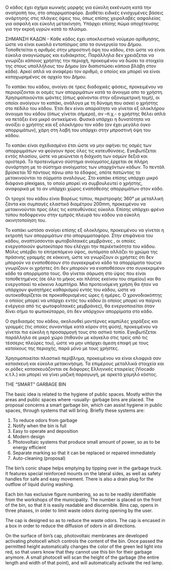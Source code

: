 Ο κάδος έχει σχήμα κωνικής μορφής για εύκολη εκκένωση κατά την ανατροπή του, στο απορριματοφόρο.  Διαθέτει ειδικές ενισχυμένες βάσεις ανάρτησης στις πλάγιες όψεις του, όπως επίσης χειρολαβές ασφαλείας για ασφαλή και εύκολη μετακίνηση. Υπάρχει επίσης πώμα αποχέτευσης για την εκροή υγρών κατά το πλύσιμο.

ΣΗΜΑΝΣΗ ΚΑΔΩΝ - Κάθε κάδος έχει αποκλειστικό νούμερο αρίθμησης, ώστε να είναι ευκολά εντοπίσιμος απο τα συνεργεία του Δήμου. Τοποθετείται η αριθμός στην μπροστινή όψη του κάδου, έτσι ώστε να είναι εύκολα αναγνώσιμος και ευδιάκριτος. Παράλληλα δεν χρειάζεται να γνωρίζει κάποιος χρήστης την περιοχή, προκειμένου να δώσει τα στοιχεία της στους υπαλλήλους του Δήμου (αν διαπιστώσει κάποια βλάβη στον κάδο). Αρκεί απλά να αναφέρει τον αριθμό, ο οποίος και μπορεί να είναι καταχωρημένος σε αρχείο του Δήμου.

To καπάκι του κάδου, ανοίγει σε τρεις διαδοχικές φάσεις, προκειμένου να περιορίζονται οι οσμές των απορριμάτων κατά το άνοιγμα απο το χρήστη. Χρησιμοποιούνται ιμάντες (όπως φαίνονται στην αξονομετρική τομή), οι οποίοι ανοίγουν το καπάκι, ανάλογα με τη δύναμη που ασκεί ο χρήστης στο πέδιλο του κάδου. Έτσι δεν είναι απαραίτητο να γίνεται εξ ολοκλήρου άνοιγμα του κάδου (όπως γίνεται σήμερα), αν –π.χ.- ο χρήστης θέλει απλά να πετάξει ένα μικρό αντικείμενο. Φυσικά υπάρχει η δυνατότητα να ανοίξει ο χρήστης και εξ ολοκλήρου τον κάδο (αν έχει μεγάλο όγκο απορριμάτων), χάρη στη λαβή του υπάρχει στην μπροστινή όψη του κάδου.

Το καπάκι είναι σχεδιασμένο έτσι ώστε να μην αφήνει τις οσμές των απορριμμάτων να φεύγουν προς όλες τις κατευθύνσεις. Εγκιβωτίζεται εντός πλασίου, ώστε να μειώνεται η διάχυση των οσμών δεξιά και αριστερά.
Το προτεινόμενο σύστημα ανοίγματος,έρχεται σε πλήρη συνάρτηση με το σύστημα ανοίγματος των υπαρχόντων κάδων. Το πεντάλ βρίσκεται 10 πόντους πάνω  απο το έδαφος, οπότε πατώντας το μετακινούνται τα σύρματα αναλόγως.
Στο καπάκι επίσης υπάρχει μικρό διάφανο plexigass, το οποίο μπορεί να συμβουλευτεί ο χρήστης, αναφορικά με το αν υπάρχει χώρος εναπόθεσης απορριμάτων στον κάδο.

Οι τροχοί του κάδου είναι  Βαρέως τύπου, περιστροφής 360° με μεταλλική ζάντα και συμπαγές ελαστικό διαμέτρου 200mm, προκειμένου να μετακινούνται προς όλες τις κατευθύνσεις εύκολα. Επίσης υπάρχει φρένο τύπου ποδόφρενου στην εμπρός πλευρά του κάδου για εύκολη ακινητοποίηση του.

Το καπάκι ωστόσο ανοίγει επίσης εξ ολοκλήρου, προκειμένου να γίνεται η εκτροπή των απορριμάτων στο αποριμματοφόρο. 
Στην επιφάνεια του κάδου, αναπτύσσονται φωτοβολταικές μεμβράνες , οι οποίες ενεργοποιούν φωτοκύταρο που ελέγχει την περιέκτικότητα του κάδου. Μόλις υπέρβει το επιτρεπόμενο ύψος, αυτόματα αλλάζει το χρώμα της πράσινης γραμμής σε κόκκινη, ώστε να γνωρίζουν οι χρήστες ότι δεν μπορούν να εναποθέσουν στο συγκεκριμένο κάδο τα απορρίματα τουςνα γνωρίζουν οι χρήστες ότι δεν μπορούν να εναποθέσουν στο συγκεκριμένο κάδο τα απορρίματα τους. Θα γίνεται σάρωση στο ύψος που είναι τοποθετημένος (σε όλο το μήκος και πλάτος εκείνου του σημείου) και θα ενεργοποιεί το κόκκινο λαμπτήρα.
Μια προτεινόμενη χρήση θα ήταν να υπάρχουν φυσητήρες καθαρισμού εντός του κάδου, ώστε να αυτοκαθαρίζεται σε προκαθορισμένες ώρες ή ημέρες. Ο χρονοδιακόπτης ο οποίος μπορεί να υπάρχει εντός του κάδου (ο οποίος μπορεί να παίρνει ενέργεια από τις φωτοφολταικές μεμβράνες), θα ενεργοποιείται όταν δίνει σήμα το φωτοκύταρρο, ότι δεν υπάρχουν απορρίματα στο κάδο.

Ο σχεδιασμός του κάδου, ακολουθεί μοντέρνες καμπύλες  χαράξεις και γραμμές (τις οποίες συναντάμε κατά κόρον στη φύση), προκειμένου να γίνεται πιο εύκολη η προσαρμογή τους στο αστικό τοπίο. Εγκιβωτίζεται παράλληλα σε μικρό χώρο (πιθανόν με κάγκελα στις τρείς από τις τέσσερις πλεύρες του), ώστε να μην υπάρχει άμεση επαφή με τους κατοίκους της περιοχής, παρά μόνο με τους χρήστες.

Χρησιμοποιείται πλαστικό περίβλημα, προκειμένου να είναι ελαφριά σαν κατασκευή και εύκολα μετακινήσιμη. Τα επιμέρους μεταλλικά στοιχεία και οι ρόδες κατασκευάζονται σε διάφορες Ελληνικές εταιρείες (Viocado κ.τ.λ.) και μπορεί να γίνει μαζική παραγωγή, με αρκετά χαμηλό κόστος. 

THE “SMART” GARBAGE BIN

The basic idea is related to the hygiene of public spaces. Mostly within the areas and public spaces where –usually- garbage bins are placed. The proposal concerns a smart garbage bin, which can assist hygiene in public spaces, through systems that will bring.
Briefly these systems are:
1) To reduce odors from garbage
2) Notify when the bin is full
3) Easy to operate and deposition
4) Modern design
5) Photovoltaic systems that produce small amount of power, so as to be energy efficient
6) Separate marking so that it can be replaced or repaired immediately
7) Auto-cleaning (proposal)

The bin’s conic shape helps emptying by tipping over in the garbage truck. It features special reinforced mounts on the lateral sides, as well as safety handles for safe and easy movement. There is also a drain plug for the outflow of liquid during washing.

Each bin has exclusive figure numbering, so as to be readily identifiable from the workshops of the municipality. The number is placed on the front of the bin, so that it is easily readable and discernible. Bins cap, opens in three phases, in order to limit waste odors during opening by the user.

The cap is designed so as to reduce the waste odors. The cap is encased in a box in order to reduce the diffusion of odors in all directions.

On the surface of bin’s cap, photovoltaic membranes are developed activating photocell which controls the content of the bin. Once passed the permitted height automatically changes the color of the green led light into red, so that users know that they cannot use this bin for their garbage anymore. A small photocell will scan the height of the garbage (the entire length and width of that point), and will automatically activate the red lamp.
